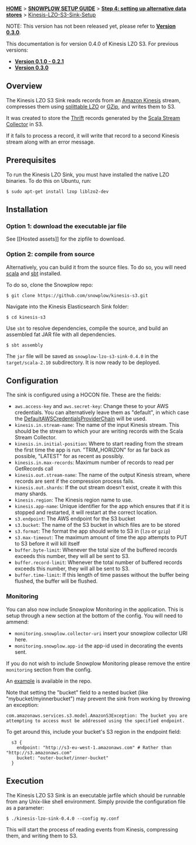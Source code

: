 <a name="top" />

[**HOME**](Home) > [**SNOWPLOW SETUP GUIDE**](Setting-up-Snowplow) > [**Step 4: setting up alternative data stores**](Setting-up-alternative-data-stores) > [Kinesis-LZO-S3-Sink-Setup](Kinesis-LZO-S3-Sink-Setup)

NOTE: This version has not been released yet, please refer to **[Version 0.3.0][v0.3]**.

This documentation is for version 0.4.0 of Kinesis LZO S3. For previous versions:

* **[Version 0.1.0 - 0.2.1][v0.1]**
* **[Version 0.3.0][v0.3]**

## Overview

The Kinesis LZO S3 Sink reads records from an [Amazon Kinesis][kinesis] stream, compresses them using [splittable LZO][splittable-lzo] or [GZip][gzip], and writes them to S3.

It was created to store the [Thrift][thrift] records generated by the [Scala Stream Collector][ssc] in S3.

If it fails to process a record, it will write that record to a second Kinesis stream along with an error message.

## Prerequisites

To run the Kinesis LZO Sink, you must have installed the native LZO binaries. To do this on Ubuntu, run:

```
$ sudo apt-get install lzop liblzo2-dev
```

## Installation

### Option 1: download the executable jar file

See [[Hosted assets]] for the zipfile to download.

### Option 2: compile from source

Alternatively, you can build it from the source files. To do so, you will need [scala][scala] and [sbt][sbt] installed. 

To do so, clone the Snowplow repo:

```
$ git clone https://github.com/snowplow/kinesis-s3.git
```

Navigate into the Kinesis Elasticsearch Sink folder:

```
$ cd kinesis-s3
```

Use `sbt` to resolve dependencies, compile the source, and build an assembled fat JAR file with all dependencies.

```
$ sbt assembly
```

The `jar` file will be saved as `snowplow-lzo-s3-sink-0.4.0` in the `target/scala-2.10` subdirectory. It is now ready to be deployed.

## Configuration

The sink is configured using a HOCON file. These are the fields:

* `aws.access-key` and `aws.secret-key`: Change these to your AWS credentials. You can alternatively leave them as "default", in which case the [DefaultAWSCredentialsProviderChain][DefaultAWSCredentialsProviderChain] will be used.
* `kinesis.in.stream-name`: The name of the input Kinesis stream. This should be the stream to which your are writing records with the Scala Stream Collector.
* `kinesis.in.initial-position`: Where to start reading from the stream the first time the app is run. "TRIM_HORIZON" for as far back as possible, "LATEST" for as recent as possibly.
* `kinesis.in.max-records`: Maximum number of records to read per GetRecords call
* `kinesis.out.stream-name`: The name of the output Kinesis stream, where records are sent if the compression process fails.
* `kinesis.out.shards`: If the out stream doesn't exist, create it with this many shards.
* `kinesis.region`: The Kinesis region name to use.
* `kinesis.app-name`: Unique identifier for the app which ensures that if it is stopped and restarted, it will restart at the correct location.
* `s3.endpoint`: The AWS endpoint for the S3 bucket
* `s3.bucket`: The name of the S3 bucket in which files are to be stored
* `s3.format`: The format the app should write to S3 in (`lzo` or `gzip`)
* `s3.max-timeout`: The maximum amount of time the app attempts to PUT to S3 before it will kill itself
* `buffer.byte-limit`: Whenever the total size of the buffered records exceeds this number, they will all be sent to S3.
* `buffer.record-limit`: Whenever the total number of buffered records exceeds this number, they will all be sent to S3.
* `buffer.time-limit`: If this length of time passes without the buffer being flushed, the buffer will be flushed.

### Monitoring

You can also now include Snowplow Monitoring in the application.  This is setup through a new section at the bottom of the config.  You will need to ammend:

+ `monitoring.snowplow.collector-uri` insert your snowplow collector URI here.
+ `monitoring.snowplow.app-id` the app-id used in decorating the events sent.

If you do not wish to include Snowplow Monitoring please remove the entire `monitoring` section from the config.

An [example][conf-example] is available in the repo.

Note that setting the "bucket" field to a nested bucket (like "mybucket/myinnerbucket") may prevent the sink from working by throwing an exception:

```
com.amazonaws.services.s3.model.AmazonS3Exception: The bucket you are attempting to access must be addressed using the specified endpoint.
```

To get around this, include your bucket's S3 region in the endpoint field:

```
  s3 {
    endpoint: "http://s3-eu-west-1.amazonaws.com" # Rather than "http://s3.amazonaws.com"
    bucket: "outer-bucket/inner-bucket"
  }
```

## Execution

The Kinesis LZO S3 Sink is an executable jarfile which should be runnable from any Unix-like shell environment. Simply provide the configuration file as a parameter:

```
$ ./kinesis-lzo-sink-0.4.0 --config my.conf
```

This will start the process of reading events from Kinesis, compressing them, and writing them to S3.

[ssc]: https://github.com/snowplow/snowplow/tree/master/2-collectors/scala-stream-collector
[thrift]: https://thrift.apache.org/
[kinesis]: http://aws.amazon.com/kinesis/
[s3]: http://aws.amazon.com/s3/
[splittable-lzo]: http://blog.cloudera.com/blog/2009/11/hadoop-at-twitter-part-1-splittable-lzo-compression/
[gzip]: http://www.gzip.org/
[ske]: Scala-Kinesis-Enrich
[DefaultAWSCredentialsProviderChain]: http://docs.aws.amazon.com/AWSJavaSDK/latest/javadoc/com/amazonaws/auth/DefaultAWSCredentialsProviderChain.html
[conf-example]: https://github.com/snowplow/kinesis-s3/blob/0.3.0/src/main/resources/config.hocon.sample
[scala]: http://www.scala-lang.org/
[sbt]: http://www.scala-sbt.org/

[v0.1]: https://github.com/snowplow/snowplow/wiki/kinesis-lzo-s3-sink-setup-0.1.0
[v0.3]: https://github.com/snowplow/snowplow/wiki/kinesis-lzo-s3-sink-setup-0.3.0
